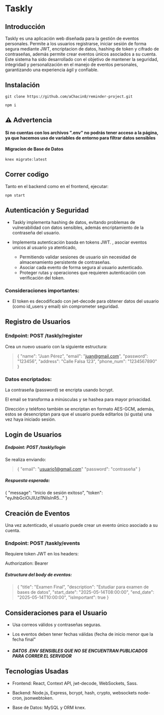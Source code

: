 # Taskly
## Introducción
Taskly es una aplicación web diseñada para la gestión de eventos personales. Permite a los usuarios registrarse, iniciar sesión de forma segura mediante JWT,  encriptacion de datos, hashing de token y cifrado de contraseñas, además permite crear eventos únicos asociados a su cuenta. Este sistema ha sido desarrollado con el objetivo de mantener la seguridad, integridad y personalización en el manejo de eventos personales, garantizando una experiencia ágil y confiable.

## Instalación 
`
git clone https://github.com/aChacin8/reminder-project.git
`

`
npm i
`

## ⚠️ Advertencia 

#### Si no cuentas con los archivos ".env" no podrás tener acceso a la página, ya que hacemos uso de variables de entorno para filtrar datos sensibles 

#### Migracion de Base de Datos 
`
knex migrate:latest
`
## Correr codigo
Tanto en el backend como en el frontend, ejecutar: 

`
npm start
`
## Autenticación y Seguridad

- Taskly implementa hashing de datos, evitando problemas de vulnerabilidad con datos sensibles, además encriptamiento de la contraseña del usuario.

- Implementa autenticación basda en tokens JWT. , asociar eventos unicos al usuario ya atenticado, 
   - Permitiendo validar sesiones de usuario  sin necesidad de almacenamiento persistente de contraseñas.
   - Asociar cada evento de forma segura al usuario autenticado.
   - Proteger rutas y operaciones que requieren autenticación con verificación del token.

### Consideraciones importantes:

-  El token es decodificado con jwt-decode para obtener datos del usuario (como id_users y email) sin comprometer seguridad.

## Registro de Usuarios
### Endpoint: POST /taskly/register

Crea un nuevo usuario con la siguiente estructura:

> {
  "name": "Juan Pérez",
  "email": "juan@gmail.com",
  "password": "123456",
  "address": "Calle Falsa 123",
  "phone_num": "1234567890"
}


### Datos encriptados:

La contraseña (password) se encripta usando bcrypt.

El email se transforma a minúsculas y se hashea para mayor privacidad.

Dirección y teléfono también se encriptan en formato AES-GCM, además, estos se desencriptan para que el usuario pueda editarlos (si gusta) una vez haya iniciado sesión.

## Login de Usuarios
##### Endpoint: POST /taskly/login
Se realiza enviando:

> {
  "email": "usuario1@gmail.com"
  "password": "contraseña"
}

##### Respuesta esperada:
> 
{
  "message": "Inicio de sesión exitoso",
  "token": "eyJhbGciOiJIUzI1NiIsInR5..."
}

## Creación de Eventos
Una vez autenticado, el usuario puede crear un evento único asociado a su cuenta.

### Endpoint: POST /taskly/events
Requiere token JWT en los headers:
> 
Authorization: Bearer <token>

##### Estructura del body de eventos:

> {
  "title": "Examen Final",
  "description": "Estudiar para examen de bases de datos",
  "start_date": "2025-05-14T08:00:00",
  "end_date": "2025-05-14T10:00:00",
  "isImportant": true
}

## Consideraciones para el Usuario
- Usa correos válidos y contraseñas seguras.

- Los eventos deben tener fechas válidas (fecha de inicio menor que la fecha final"

- ##### DATOS .ENV SENSIBLES QUE NO SE ENCUENTRAN PUBLICADOS PARA CORRER EL SERVIDOR

##  Tecnologías Usadas
- Frontend: React, Context API, jwt-decode, WebSockets, Sass.

- Backend: Node.js, Express, bcrypt, hash, crypto, websockets node-cron, jsonwebtoken.

- Base de Datos: MySQL y ORM knex.
